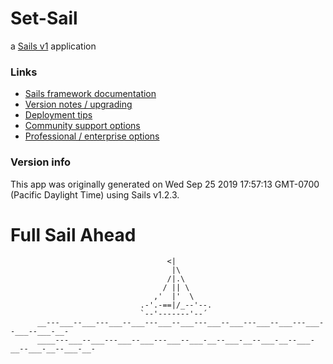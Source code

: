 # Set-Sail

a [Sails v1](https://sailsjs.com) application


### Links

+ [Sails framework documentation](https://sailsjs.com/get-started)
+ [Version notes / upgrading](https://sailsjs.com/documentation/upgrading)
+ [Deployment tips](https://sailsjs.com/documentation/concepts/deployment)
+ [Community support options](https://sailsjs.com/support)
+ [Professional / enterprise options](https://sailsjs.com/enterprise)


### Version info

This app was originally generated on Wed Sep 25 2019 17:57:13 GMT-0700 (Pacific Daylight Time) using Sails v1.2.3.

<!-- Internally, Sails used [`sails-generate@1.16.13`](https://github.com/balderdashy/sails-generate/tree/v1.16.13/lib/core-generators/new). -->



<!--
Note:  Generators are usually run using the globally-installed `sails` CLI (command-line interface).  This CLI version is _environment-specific_ rather than app-specific, thus over time, as a project's dependencies are upgraded or the project is worked on by different developers on different computers using different versions of Node.js, the Sails dependency in its package.json file may differ from the globally-installed Sails CLI release it was originally generated with.  (Be sure to always check out the relevant [upgrading guides](https://sailsjs.com/upgrading) before upgrading the version of Sails used by your app.  If you're stuck, [get help here](https://sailsjs.com/support).)
-->

# Full Sail Ahead
                                       <|                                                   
                                        |\                                                  
                                       /|.\                                                 
                                      / || \                                                 
                                    ,'  |'  \                                               
                                 .-'.-==|/_--'--.                                            
                                 `--'-------'--´                                            
          __---___--___---___--___---___--___---___--___---___--___---___--___--___-__-      
          ____---___--___---___--___---___--___-__--___-__--___-__--___-__--___-__--___-__- 
  
